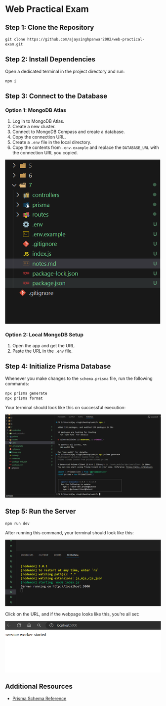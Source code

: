 # Web Practical Exam

## Step 1: Clone the Repository
```
git clone https://github.com/ajaysinghpanwar2002/web-practical-exam.git
```

## Step 2: Install Dependencies
Open a dedicated terminal in the project directory and run:
```
npm i
```

## Step 3: Connect to the Database

### Option 1: MongoDB Atlas

1. Log in to MongoDB Atlas.
2. Create a new cluster. 
3. Connect to MongoDB Compass and create a database.
4. Copy the connection URL.
5. Create a `.env` file in the local directory.
6. Copy the contents from `.env.example` and replace the `DATABASE_URL` with the connection URL you copied.

![MongoDB Atlas Connection URL](image.png)

### Option 2: Local MongoDB Setup

1. Open the app and get the URL.
2. Paste the URL in the `.env` file.

## Step 4: Initialize Prisma Database

Whenever you make changes to the `schema.prisma` file, run the following commands:

```
npx prisma generate
npx prisma format
```

Your terminal should look like this on successful execution:

![Prisma Successful Execution](image-1.png)

## Step 5: Run the Server

```
npm run dev
```

After running this command, your terminal should look like this:

![Server Running](image-2.png)

Click on the URL, and if the webpage looks like this, you're all set:

![Successful Web Page](image-3.png)

## Additional Resources

- [Prisma Schema Reference](https://www.prisma.io/docs/reference/api-reference/prisma-schema-reference)